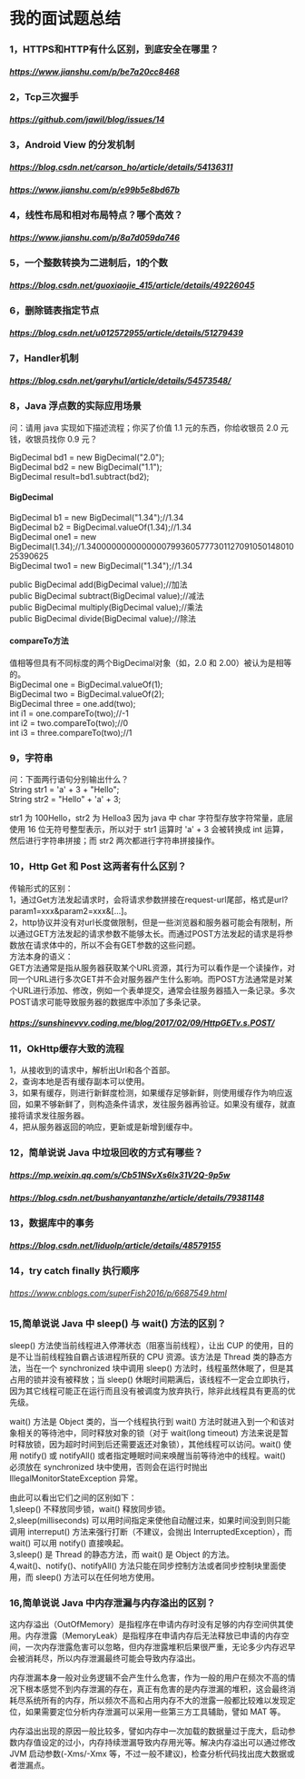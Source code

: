 # 我的面试题总结
### 1，HTTPS和HTTP有什么区别，到底安全在哪里？
##### https://www.jianshu.com/p/be7a20cc8468  

### 2，Tcp三次握手
##### https://github.com/jawil/blog/issues/14  

### 3，Android View 的分发机制
##### https://blog.csdn.net/carson_ho/article/details/54136311
##### https://www.jianshu.com/p/e99b5e8bd67b

### 4，线性布局和相对布局特点？哪个高效？
##### https://www.jianshu.com/p/8a7d059da746

### 5，一个整数转换为二进制后，1的个数
##### https://blog.csdn.net/guoxiaojie_415/article/details/49226045

### 6，删除链表指定节点
##### https://blog.csdn.net/u012572955/article/details/51279439

### 7，Handler机制
##### https://blog.csdn.net/garyhu1/article/details/54573548/

### 8，Java 浮点数的实际应用场景
问：请用 java 实现如下描述流程；你买了价值 1.1 元的东西，你给收银员 2.0 元钱，收银员找你 0.9 元？    

BigDecimal bd1 = new BigDecimal("2.0");  
BigDecimal bd2 = new BigDecimal("1.1");  
BigDecimal result=bd1.subtract(bd2);  

#### BigDecimal  
BigDecimal b1 = new BigDecimal("1.34");//1.34   
BigDecimal b2 = BigDecimal.valueOf(1.34);//1.34   
BigDecimal one1 = new BigDecimal(1.34);//1.3400000000000000799360577730112709105014801025390625  
BigDecimal two1 = new BigDecimal("1.34");//1.34  

public BigDecimal add(BigDecimal value);//加法  
public BigDecimal subtract(BigDecimal value);//减法   
public BigDecimal multiply(BigDecimal value);//乘法  
public BigDecimal divide(BigDecimal value);//除法     

#### compareTo方法  
值相等但具有不同标度的两个BigDecimal对象（如，2.0 和 2.00）被认为是相等的。  
BigDecimal one = BigDecimal.valueOf(1);  
BigDecimal two = BigDecimal.valueOf(2);  
BigDecimal three = one.add(two);  
int i1 = one.compareTo(two);//-1  
int i2 = two.compareTo(two);//0  
int i3 = three.compareTo(two);//1

### 9，字符串
问：下面两行语句分别输出什么？  
String str1 = 'a' + 3 + "Hello";  
String str2 = "Hello" + 'a' + 3;  

str1 为 100Hello，str2 为 Helloa3 因为 java 中 char 字符型存放字符常量，底层使用 16 位无符号整型表示，所以对于 str1 运算时 'a' + 3 会被转换成 int 运算，然后进行字符串拼接；而 str2 两次都进行字符串拼接操作。  

### 10，Http Get 和 Post 这两者有什么区别？
传输形式的区别：  
1，通过Get方法发起请求时，会将请求参数拼接在request-url尾部，格式是url?param1=xxx&param2=xxx&[…]。  
2，http协议并没有对url长度做限制，但是一些浏览器和服务器可能会有限制，所以通过GET方法发起的请求参数不能够太长。而通过POST方法发起的请求是将参数放在请求体中的，所以不会有GET参数的这些问题。  
方法本身的语义：  
GET方法通常是指从服务器获取某个URL资源，其行为可以看作是一个读操作，对同一个URL进行多次GET并不会对服务器产生什么影响。而POST方法通常是对某个URL进行添加、修改，例如一个表单提交，通常会往服务器插入一条记录。多次POST请求可能导致服务器的数据库中添加了多条记录。    

##### https://sunshinevvv.coding.me/blog/2017/02/09/HttpGETv.s.POST/  
  
### 11，OkHttp缓存大致的流程  
1，从接收到的请求中，解析出Url和各个首部。  
2，查询本地是否有缓存副本可以使用。  
3，如果有缓存，则进行新鲜度检测，如果缓存足够新鲜，则使用缓存作为响应返回，如果不够新鲜了，则构造条件请求，发往服务器再验证。如果没有缓存，就直接将请求发往服务器。  
4，把从服务器返回的响应，更新或是新增到缓存中。  
  
### 12，简单说说 Java 中垃圾回收的方式有哪些？
##### https://mp.weixin.qq.com/s/Cb51NSvXs6lx31V2Q-9p5w
##### https://blog.csdn.net/bushanyantanzhe/article/details/79381148  
  
### 13，数据库中的事务
##### https://blog.csdn.net/liduolp/article/details/48579155  

### 14，try catch finally 执行顺序
###### https://www.cnblogs.com/superFish2016/p/6687549.html  

### 15,简单说说 Java 中 sleep() 与 wait() 方法的区别？
sleep() 方法使当前线程进入停滞状态（阻塞当前线程），让出 CUP 的使用，目的是不让当前线程独自霸占该进程所获的 CPU 资源。该方法是 Thread 类的静态方法，当在一个 synchronized 块中调用 sleep() 方法时，线程虽然休眠了，但是其占用的锁并没有被释放；当 sleep() 休眠时间期满后，该线程不一定会立即执行，因为其它线程可能正在运行而且没有被调度为放弃执行，除非此线程具有更高的优先级。

wait() 方法是 Object 类的，当一个线程执行到 wait() 方法时就进入到一个和该对象相关的等待池中，同时释放对象的锁（对于 wait(long timeout) 方法来说是暂时释放锁，因为超时时间到后还需要返还对象锁），其他线程可以访问。wait() 使用 notify() 或 notifyAll() 或者指定睡眠时间来唤醒当前等待池中的线程。wait() 必须放在 synchronized 块中使用，否则会在运行时抛出 IllegalMonitorStateException 异常。  

由此可以看出它们之间的区别如下：  
1,sleep() 不释放同步锁，wait() 释放同步锁。  
2,sleep(milliseconds) 可以用时间指定来使他自动醒过来，如果时间没到则只能调用 interreput() 方法来强行打断（不建议，会抛出 InterruptedException），而 wait() 可以用 notify() 直接唤起。  
3,sleep() 是 Thread 的静态方法，而 wait() 是 Object 的方法。  
4,wait()、notify()、notifyAll() 方法只能在同步控制方法或者同步控制块里面使用，而 sleep() 方法可以在任何地方使用。  

### 16,简单说说 Java 中内存泄漏与内存溢出的区别？
这内存溢出（OutOfMemory）是指程序在申请内存时没有足够的内存空间供其使用。内存泄露（MemoryLeak）是指程序在申请内存后无法释放已申请的内存空间，一次内存泄露危害可以忽略，但内存泄露堆积后果很严重，无论多少内存迟早会被消耗尽，所以内存泄漏最终可能会导致内存溢出。

内存泄漏本身一般对业务逻辑不会产生什么危害，作为一般的用户在频次不高的情况下根本感觉不到内存泄漏的存在，真正有危害的是内存泄漏的堆积，这会最终消耗尽系统所有的内存，所以频次不高和占用内存不大的泄露一般都比较难以发现定位，如果需要定位分析内存泄漏可以采用一些第三方工具辅助，譬如 MAT 等。

内存溢出出现的原因一般比较多，譬如内存中一次加载的数据量过于庞大，启动参数内存值设定的过小，内存持续泄漏导致内存用光等。解决内存溢出可以通过修改 JVM 启动参数(-Xms/-Xmx 等，不过一般不建议)，检查分析代码找出庞大数据或者泄漏点。
  




